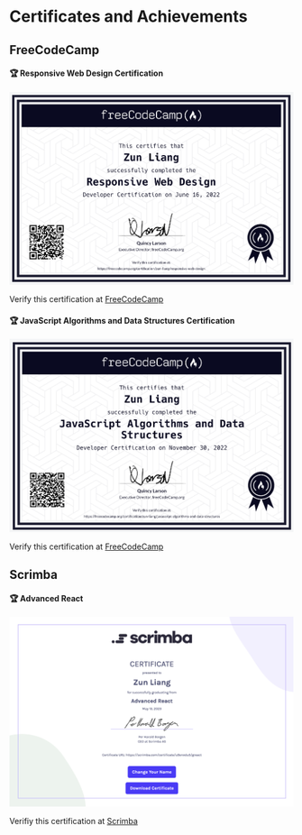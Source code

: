 # Certificates and Achievements

## FreeCodeCamp

#### 🏆 Responsive Web Design Certification

<img src="./certificates/fcc-responsive-web-design-certification.png" alt="fcc responsive web design certification" />

Verify this certification at [FreeCodeCamp](https://www.freecodecamp.org/certification/zun-liang/responsive-web-design)

#### 🏆 JavaScript Algorithms and Data Structures Certification

<img src="./certificates/fcc-javascript=algorithms-and-data-structures-certification.png" alt="fcc javascript algorithms and data structures certification" />

Verify this certification at [FreeCodeCamp](https://www.freecodecamp.org/certification/zun-liang/javascript-algorithms-and-data-structures)

## Scrimba

#### 🏆 Advanced React

<img src="./certificates/scrimba-advanced-react-png.png" alt="scrimba advanced react certification" />

Verifiy this certification at [Scrimba](https://scrimba.com/certificate/u9enxdu5/greact)
